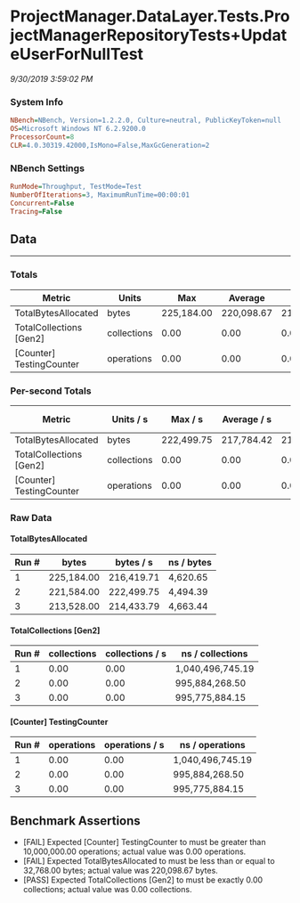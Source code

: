 ﻿# ProjectManager.DataLayer.Tests.ProjectManagerRepositoryTests+UpdateUserForNullTest
_9/30/2019 3:59:02 PM_
### System Info
```ini
NBench=NBench, Version=1.2.2.0, Culture=neutral, PublicKeyToken=null
OS=Microsoft Windows NT 6.2.9200.0
ProcessorCount=8
CLR=4.0.30319.42000,IsMono=False,MaxGcGeneration=2
```

### NBench Settings
```ini
RunMode=Throughput, TestMode=Test
NumberOfIterations=3, MaximumRunTime=00:00:01
Concurrent=False
Tracing=False
```

## Data
-------------------

### Totals
|          Metric |           Units |             Max |         Average |             Min |          StdDev |
|---------------- |---------------- |---------------- |---------------- |---------------- |---------------- |
|TotalBytesAllocated |           bytes |      225,184.00 |      220,098.67 |      213,528.00 |        5,968.27 |
|TotalCollections [Gen2] |     collections |            0.00 |            0.00 |            0.00 |            0.00 |
|[Counter] TestingCounter |      operations |            0.00 |            0.00 |            0.00 |            0.00 |

### Per-second Totals
|          Metric |       Units / s |         Max / s |     Average / s |         Min / s |      StdDev / s |
|---------------- |---------------- |---------------- |---------------- |---------------- |---------------- |
|TotalBytesAllocated |           bytes |      222,499.75 |      217,784.42 |      214,433.79 |        4,202.59 |
|TotalCollections [Gen2] |     collections |            0.00 |            0.00 |            0.00 |            0.00 |
|[Counter] TestingCounter |      operations |            0.00 |            0.00 |            0.00 |            0.00 |

### Raw Data
#### TotalBytesAllocated
|           Run # |           bytes |       bytes / s |      ns / bytes |
|---------------- |---------------- |---------------- |---------------- |
|               1 |      225,184.00 |      216,419.71 |        4,620.65 |
|               2 |      221,584.00 |      222,499.75 |        4,494.39 |
|               3 |      213,528.00 |      214,433.79 |        4,663.44 |

#### TotalCollections [Gen2]
|           Run # |     collections | collections / s |ns / collections |
|---------------- |---------------- |---------------- |---------------- |
|               1 |            0.00 |            0.00 |1,040,496,745.19 |
|               2 |            0.00 |            0.00 |  995,884,268.50 |
|               3 |            0.00 |            0.00 |  995,775,884.15 |

#### [Counter] TestingCounter
|           Run # |      operations |  operations / s | ns / operations |
|---------------- |---------------- |---------------- |---------------- |
|               1 |            0.00 |            0.00 |1,040,496,745.19 |
|               2 |            0.00 |            0.00 |  995,884,268.50 |
|               3 |            0.00 |            0.00 |  995,775,884.15 |


## Benchmark Assertions

* [FAIL] Expected [Counter] TestingCounter to must be greater than 10,000,000.00 operations; actual value was 0.00 operations.
* [FAIL] Expected TotalBytesAllocated to must be less than or equal to 32,768.00 bytes; actual value was 220,098.67 bytes.
* [PASS] Expected TotalCollections [Gen2] to must be exactly 0.00 collections; actual value was 0.00 collections.

